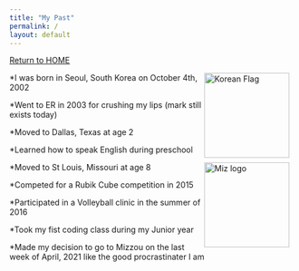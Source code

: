```yaml
---
title: "My Past"
permalink: /
layout: default
---
```



[Return to HOME](https://mkim74.github.io/AboutMe/)

<img src="https://asiasociety.org/sites/default/files/styles/1200w/public/K/korean-flag.jpg"
     alt="Korean Flag"
     style="float: right; margin-right: 10px;" 
     width = "150"
     height = "150"/>

*I was born in Seoul, South Korea on October 4th, 2002

*Went to ER in 2003 for crushing my lips (mark still exists today)

*Moved to Dallas, Texas at age 2 

*Learned how to speak English during preschool

<img src="https://upload.wikimedia.org/wikipedia/en/thumb/2/2c/Missouri_Tigers_logo.svg/800px-Missouri_Tigers_logo.svg.png"
     alt="Miz logo"
     style="float: right; margin-right: 10px;" 
     width = "150"
     height = "150"/>
 
*Moved to St Louis, Missouri at age 8

*Competed for a Rubik Cube competition in 2015

*Participated in a Volleyball clinic in the summer of 2016

*Took my fist coding class during my Junior year

*Made my decision to go to Mizzou on the last week of April, 2021 like the good procrastinater I am

